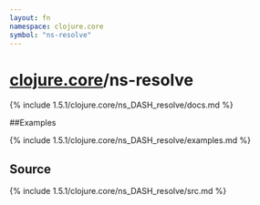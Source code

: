 ```yaml
---
layout: fn
namespace: clojure.core
symbol: "ns-resolve"
---
```


# [clojure.core](../)/ns-resolve

{% include 1.5.1/clojure.core/ns_DASH_resolve/docs.md %}

##Examples

{% include 1.5.1/clojure.core/ns_DASH_resolve/examples.md %}
## Source
{% include 1.5.1/clojure.core/ns_DASH_resolve/src.md %}

